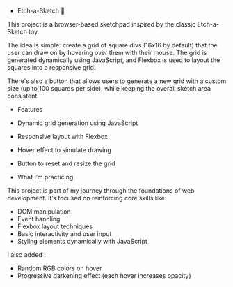 - Etch-a-Sketch 🎨

This project is a browser-based sketchpad inspired by the classic Etch-a-Sketch toy.

The idea is simple: create a grid of square divs (16x16 by default) that the user can draw on by hovering over them with their mouse. The grid is generated dynamically using JavaScript, and Flexbox is used to layout the squares into a responsive grid.

There's also a button that allows users to generate a new grid with a custom size (up to 100 squares per side), while keeping the overall sketch area consistent.


- Features

- Dynamic grid generation using JavaScript
- Responsive layout with Flexbox
- Hover effect to simulate drawing
- Button to reset and resize the grid


- What I’m practicing

This project is part of my journey through the foundations of web development. It’s focused on reinforcing core skills like:

- DOM manipulation
- Event handling
- Flexbox layout techniques
- Basic interactivity and user input
- Styling elements dynamically with JavaScript


I also added :

- Random RGB colors on hover
- Progressive darkening effect (each hover increases opacity)

